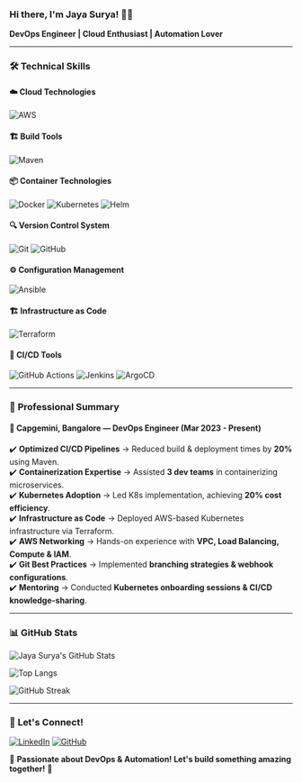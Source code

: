 
### Hi there, I'm Jaya Surya! 👋🚀

**DevOps Engineer | Cloud Enthusiast | Automation Lover**

---

### 🛠️ **Technical Skills**

#### ☁️ **Cloud Technologies**
![AWS](https://img.shields.io/badge/AWS-Cloud-orange?style=for-the-badge&logo=amazonaws)

#### 🏗️ **Build Tools**
![Maven](https://img.shields.io/badge/Maven-Build-blue?style=for-the-badge&logo=apachemaven)

#### 📦 **Container Technologies**
![Docker](https://img.shields.io/badge/Docker-Containers-blue?style=for-the-badge&logo=docker)
![Kubernetes](https://img.shields.io/badge/Kubernetes-Orchestration-blue?style=for-the-badge&logo=kubernetes)
![Helm](https://img.shields.io/badge/Helm-Package%20Manager-blue?style=for-the-badge&logo=helm)

#### 🔍 **Version Control System**
![Git](https://img.shields.io/badge/Git-Version%20Control-orange?style=for-the-badge&logo=git)
![GitHub](https://img.shields.io/badge/GitHub-Repository-black?style=for-the-badge&logo=github)

#### ⚙️ **Configuration Management**
![Ansible](https://img.shields.io/badge/Ansible-Automation-red?style=for-the-badge&logo=ansible)

#### 🏗 **Infrastructure as Code**
![Terraform](https://img.shields.io/badge/Terraform-IaC-purple?style=for-the-badge&logo=terraform)

#### 🚀 **CI/CD Tools**
![GitHub Actions](https://img.shields.io/badge/GitHub%20Actions-CI/CD-black?style=for-the-badge&logo=githubactions)
![Jenkins](https://img.shields.io/badge/Jenkins-Automation-red?style=for-the-badge&logo=jenkins)
![ArgoCD](https://img.shields.io/badge/ArgoCD-Delivery-blue?style=for-the-badge&logo=argo)

---

### 💼 **Professional Summary**

#### 🏢 **Capgemini, Bangalore — DevOps Engineer (Mar 2023 - Present)**

✔️ **Optimized CI/CD Pipelines** → Reduced build & deployment times by **20%** using Maven.  
✔️ **Containerization Expertise** → Assisted **3 dev teams** in containerizing microservices.  
✔️ **Kubernetes Adoption** → Led K8s implementation, achieving **20% cost efficiency**.  
✔️ **Infrastructure as Code** → Deployed AWS-based Kubernetes infrastructure via Terraform.  
✔️ **AWS Networking** → Hands-on experience with **VPC, Load Balancing, Compute & IAM**.  
✔️ **Git Best Practices** → Implemented **branching strategies & webhook configurations**.  
✔️ **Mentoring** → Conducted **Kubernetes onboarding sessions & CI/CD knowledge-sharing**.  

---

### 📊 **GitHub Stats**

![Jaya Surya's GitHub Stats](https://github-readme-stats.vercel.app/api?username=Jayasurya0199&show_icons=true&theme=dark)

![Top Langs](https://github-readme-stats.vercel.app/api/top-langs/?username=Jayasurya0199&layout=compact&theme=dark)

![GitHub Streak](https://streak-stats.demolab.com?user=Jayasurya0199&theme=dark)

---

### 🔗 **Let's Connect!**
[![LinkedIn](https://img.shields.io/badge/LinkedIn-Connect-blue?style=for-the-badge&logo=linkedin)]((https://www.linkedin.com/in/jaya-surya-90a0771bb/))
[![GitHub](https://img.shields.io/badge/GitHub-Profile-black?style=for-the-badge&logo=github)](https://github.com/Jayasurya0199)

🚀 **Passionate about DevOps & Automation! Let's build something amazing together!** 🚀
